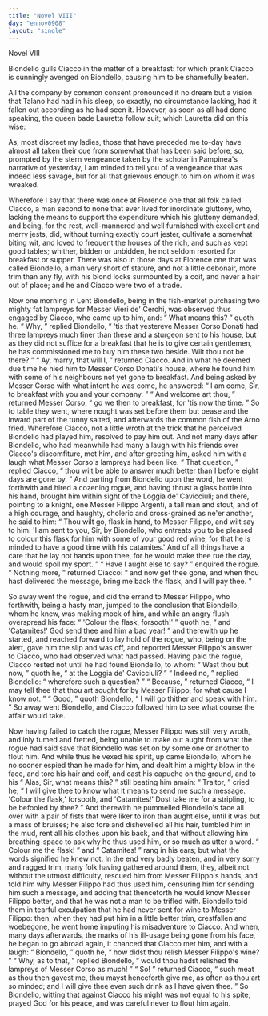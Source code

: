 ```yaml
---
title: "Novel VIII"
day: "ennov0908"
layout: "single"
---
```

<html>
 <head>
 </head>
 <body>
  <div id="nov0908" type="novella" who="lauretta">
   <head>
    Novel VIII
   </head>
   <argument>
    <p>
     <milestone id="p09080001"/>
     <!--(i)-->
     Biondello gulls Ciacco in the matter of a breakfast: for
 which prank Ciacco is cunningly avenged on Biondello,
 causing him to be shamefully beaten.
     <!--(/i)-->
    </p>
   </argument>
   <div3 type="commentary" who="author">
    <p>
     <milestone id="p09080002"/>
     <!--(sc)-->
     All
     <!--(/sc)-->
     the company by common consent pronounced it no dream
 but a vision that Talano had had in his sleep, so exactly, no circumstance
 lacking, had it fallen out according as he had seen it. However,
 as soon as all had done speaking, the queen bade Lauretta
 follow suit; which Lauretta did on this wise:
    </p>
   </div3>
   <div3 type="commentary" who="lauretta">
    <p>
     <milestone id="p09080003"/>
     As, most discreet
 my ladies, those that have preceded me to-day have almost all taken
 their cue from somewhat that has been said before, so, prompted by
 the stern vengeance taken by the scholar in Pampinea's narrative of
 yesterday, I am minded to tell you of a vengeance that was indeed
 less savage, but for all that grievous enough to him on whom it was
 wreaked.
    </p>
   </div3>
   <p>
    <milestone id="p09080004"/>
    Wherefore I say that there was once at Florence one that all
 folk called Ciacco, a man second to none that ever lived for inordinate
 gluttony, who, lacking the means to support the expenditure
 which his gluttony demanded, and being, for the rest, well-mannered
 and well furnished with excellent and merry jests, did, without turning
 exactly court jester, cultivate a somewhat biting wit, and loved
 to frequent the houses of the rich, and such as kept good tables;
 whither, bidden or unbidden, he not seldom resorted for breakfast or
 supper.
    <milestone id="p09080005"/>
    There was also in those days at Florence one that was called
 Biondello, a man very short of stature, and not a little debonair, more
 trim than any fly, with his blond locks surmounted by a coif, and
 never a hair out of place; and he and Ciacco were two of a trade.
   </p>
   <p>
    <milestone id="p09080006"/>
    Now one morning in Lent Biondello, being in the fish-market
 purchasing two mighty fat lampreys for Messer Vieri de' Cerchi, was
    <pb n="299"/>
    observed
 thus engaged by Ciacco, who came up to him, and:
    <q direct="unspecified">
     What means this?
    </q>
    quoth he.
    <milestone id="p09080007"/>
    <q direct="unspecified">
     Why,
    </q>
    replied Biondello,
    <q direct="unspecified">
     'tis
 that yestereve Messer Corso Donati had three lampreys much finer
 than these and a sturgeon sent to his house, but as they did not
 suffice for a breakfast that he is to give certain gentlemen, he has
 commissioned me to buy him these two beside. Wilt thou not be
	there?
    </q>
    <milestone id="p09080008"/>
    <q direct="unspecified">
     Ay, marry, that will I,
    </q>
    returned Ciacco.
    <milestone id="p09080009"/>
    And in what
 he deemed due time he hied him to Messer Corso Donati's house, where
 he found him with some of his neighbours not yet gone to breakfast.
 And being asked by Messer Corso with what intent he was come,
 he answered:
    <q direct="unspecified">
     I am come, Sir, to breakfast with you and your
 company.
    </q>
    <milestone id="p09080010"/>
    <q direct="unspecified">
     And welcome art thou,
    </q>
    returned Messer Corso,
    <q direct="unspecified">
     go
 we then to breakfast, for 'tis now the time.
    </q>
    <milestone id="p09080011"/>
    So to table they went,
 where nought was set before them but pease and the inward part of
 the tunny salted, and afterwards the common fish of the Arno fried.
 Wherefore Ciacco, not a little wroth at the trick that he perceived
 Biondello had played him, resolved to pay him out. And not many
 days after Biondello, who had meanwhile had many a laugh with his
 friends over Ciacco's discomfiture,
    <milestone id="p09080012"/>
    met him, and after greeting him,
 asked him with a laugh what Messer Corso's lampreys had been like.
    <q direct="unspecified">
     That question,
    </q>
    replied Ciacco,
    <q direct="unspecified">
     thou wilt be able to answer much
 better than I before eight days are gone by.
    </q>
    <milestone id="p09080013"/>
    And parting from
 Biondello upon the word, he went forthwith and hired a cozening
 rogue, and having thrust a glass bottle into his hand, brought him
 within sight of the Loggia de' Cavicciuli; and there, pointing to a
 knight, one Messer Filippo Argenti, a tall man and stout, and of
 a high courage, and haughty, choleric and cross-grained as ne'er
 another, he said to him:
    <milestone id="p09080014"/>
    <q direct="unspecified">
     Thou wilt go, flask in hand, to Messer
 Filippo, and wilt say to him: 'I am sent to you, Sir, by Biondello,
 who entreats you to be pleased to colour this flask for him with some
 of your good red wine, for that he is minded to have a good time with
 his catamites.' And of all things have a care that he lay not hands
 upon thee, for he would make thee rue the day, and would spoil my
 sport.
    </q>
    <milestone id="p09080015"/>
    <q direct="unspecified">
     Have I aught else to say?
    </q>
    enquired the rogue.
    <milestone id="p09080016"/>
    <q direct="unspecified">
     Nothing
 more,
    </q>
    returned Ciacco:
    <q direct="unspecified">
     and now get thee gone, and when thou
 hast delivered the message, bring me back the flask, and I will pay
 thee.
    </q>
   </p>
   <p>
    <milestone id="p09080017"/>
    So away went the rogue, and did the errand to Messer Filippo,
    <pb n="300"/>
    who
 forthwith, being a hasty man, jumped to the conclusion that
 Biondello, whom he knew, was making mock of him, and while an
 angry flush overspread his face:
    <q direct="unspecified">
     'Colour the flask, forsooth!'
    </q>
    quoth he,
    <q direct="unspecified">
     and 'Catamites!' God send thee and him a bad year!
    </q>
    and therewith up he started, and reached forward to lay hold of the
 rogue,
    <milestone id="p09080018"/>
    who, being on the alert, gave him the slip and was off, and
 reported Messer Filippo's answer to Ciacco, who had observed what
 had passed.
    <milestone id="p09080019"/>
    Having paid the rogue, Ciacco rested not until he had
 found Biondello, to whom:
    <q direct="unspecified">
     Wast thou but now,
    </q>
    quoth he,
    <q direct="unspecified">
     at
 the Loggia de' Cavicciuli?
    </q>
    <milestone id="p09080020"/>
    <q direct="unspecified">
     Indeed no,
    </q>
    replied Biondello:
    <q direct="unspecified">
     wherefore
 such a question?
    </q>
    <milestone id="p09080021"/>
    <q direct="unspecified">
     Because,
    </q>
    returned Ciacco,
    <q direct="unspecified">
     I may tell
 thee that thou art sought for by Messer Filippo, for what cause I know
 not.
    </q>
    <milestone id="p09080022"/>
    <q direct="unspecified">
     Good,
    </q>
    quoth Biondello,
    <q direct="unspecified">
     I will go thither and speak with
 him.
    </q>
    <milestone id="p09080023"/>
    So away went Biondello, and Ciacco followed him to see
 what course the affair would take.
   </p>
   <p>
    Now having failed to catch the rogue, Messer Filippo was still
 very wroth, and inly fumed and fretted, being unable to make out
 aught from what the rogue had said save that Biondello was set on
 by some one or another to flout him. And while thus he vexed his
 spirit, up came Biondello; whom he no sooner espied than he made
 for him, and dealt him a mighty blow in the face, and tore his hair
 and coif, and cast his capuche on the ground,
    <milestone id="p09080024"/>
    and to his
    <q direct="unspecified">
     Alas, Sir,
 what means this?
    </q>
    <milestone id="p09080025"/>
    still beating him amain:
    <q direct="unspecified">
     Traitor,
    </q>
    cried he;
    <q direct="unspecified">
     I
 will give thee to know what it means to send me such a message.
 'Colour the flask,' forsooth, and 'Catamites!' Dost take me for a
 stripling, to be befooled by thee?
    </q>
    <milestone id="p09080026"/>
    And therewith he pummelled
 Biondello's face all over with a pair of fists that were liker to iron
 than aught else, until it was but a mass of bruises; he also tore and
 dishevelled all his hair, tumbled him in the mud, rent all his clothes
 upon his back, and that without allowing him breathing-space to ask
 why he thus used him, or so much as utter a word.
    <q direct="unspecified">
     Colour me
 the flask!
    </q>
    and
    <q direct="unspecified">
     Catamites!
    </q>
    rang in his ears;
    <milestone id="p09080027"/>
    but what the
 words signified he knew not.
    <milestone id="p09080028"/>
    In the end very badly beaten, and in
 very sorry and ragged trim, many folk having gathered around them,
 they, albeit not without the utmost difficulty, rescued him from
 Messer Filippo's hands, and told him why Messer Filippo had thus
 used him, censuring him for sending him such a message, and adding
 that thenceforth he would know Messer Filippo better, and that he
    <pb n="301"/>
    was
 not a man to be trifled with.
    <milestone id="p09080029"/>
    Biondello told them in tearful
 exculpation that he had never sent for wine to Messer Filippo:
 then, when they had put him in a little better trim, crestfallen and
 woebegone, he went home imputing his misadventure to Ciacco.
    <milestone id="p09080030"/>
    And when, many days afterwards, the marks of his ill-usage being
 gone from his face, he began to go abroad again, it chanced that
 Ciacco met him, and with a laugh:
    <q direct="unspecified">
     Biondello,
    </q>
    quoth he,
    <q direct="unspecified">
     how
 didst thou relish Messer Filippo's wine?
    </q>
    <milestone id="p09080031"/>
    <q direct="unspecified">
     Why, as to that,
    </q>
    replied Biondello,
    <q direct="unspecified">
     would thou hadst relished the lampreys of Messer
 Corso as much!
    </q>
    <milestone id="p09080032"/>
    <q direct="unspecified">
     So!
    </q>
    returned Ciacco,
    <q direct="unspecified">
     such meat as thou then
 gavest me, thou mayst henceforth give me, as often as thou art so
 minded; and I will give thee even such drink as I have given thee.
    </q>
    <milestone id="p09080033"/>
    So Biondello, witting that against Ciacco his might was not equal to
 his spite, prayed God for his peace, and was careful never to flout
 him again.
   </p>
  </div>
 </body>
</html>